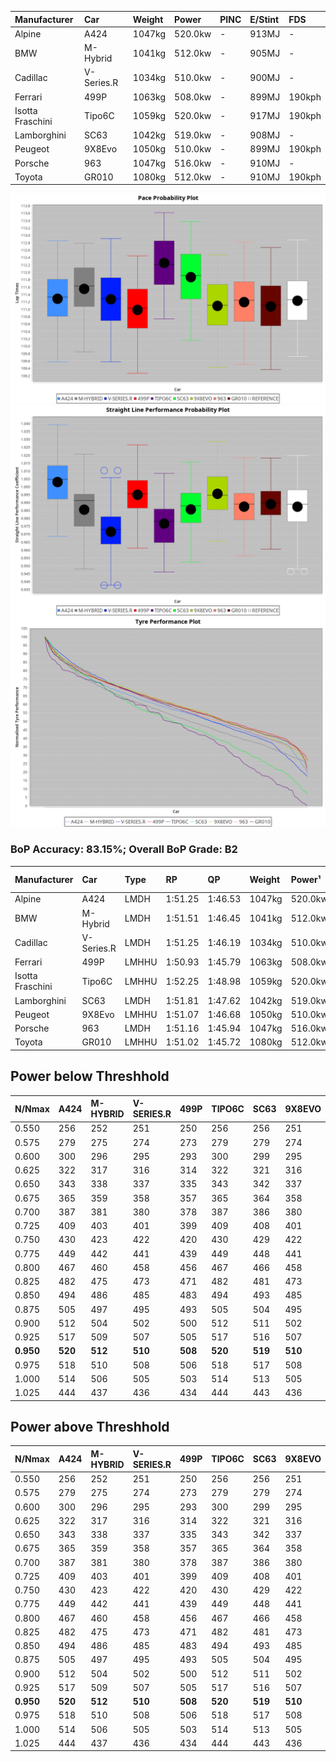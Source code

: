| Manufacturer     | Car        | Weight | Power   | PINC    | E/Stint | FDS     |
|:-|:-|:-|:-|:-|:-|:-|
| Alpine           | A424       | 1047kg | 520.0kw |    -    | 913MJ   |    -    |
| BMW              | M-Hybrid   | 1041kg | 512.0kw |    -    | 905MJ   |    -    |
| Cadillac         | V-Series.R | 1034kg | 510.0kw |    -    | 900MJ   |    -    |
| Ferrari          | 499P       | 1063kg | 508.0kw |    -    | 899MJ   | 190kph  |
| Isotta Fraschini | Tipo6C     | 1059kg | 520.0kw |    -    | 917MJ   | 190kph  |
| Lamborghini      | SC63       | 1042kg | 519.0kw |    -    | 908MJ   |    -    |
| Peugeot          | 9X8Evo     | 1050kg | 510.0kw |    -    | 899MJ   | 190kph  |
| Porsche          | 963        | 1047kg | 516.0kw |    -    | 910MJ   |    -    |
| Toyota           | GR010      | 1080kg | 512.0kw |    -    | 910MJ   | 190kph  |

![PACECHART](./IMG/CUSTOM.png)
![STRAIGHTLINEPERFORMANCECHART](./IMG/CUSTOM_sp.png)
![TYREPERFORMANCECHART](./IMG/CUSTOM_tw.png)

### BoP Accuracy: 83.15%; Overall BoP Grade: B2
| Manufacturer     | Car        | Type  | RP      | QP      | Weight | Power¹  | Threshhold | PINC    | Power²   | E/Stint | AVG Vmax  | FDS     | RDLC | L/Stint | BOP-Grade | Model Accuracy | Model Points | Match%  | SimDiff |
|:-|:-|:-|:-|:-|:-|:-|:-|:-|:-|:-|:-|:-|:-|:-|:-|:-|:-|:-|:-|
| Alpine           | A424       | LMDH  | 1:51.25 | 1:46.53 | 1047kg | 520.0kw | 210.0kph   |    -    | 520.00kw |  913MJ  | 292.53kph |    -    | 1.01 | 34      | ~A1       | 100.00%        | 870          | 96.45%  | #       |
| BMW              | M-Hybrid   | LMDH  | 1:51.51 | 1:46.45 | 1041kg | 512.0kw | 210.0kph   |    -    | 512.00kw |  905MJ  | 289.43kph |    -    | 1.02 | 34      | ~A1       | 100.00%        | 1914         | 100.00% | #       |
| Cadillac         | V-Series.R | LMDH  | 1:51.25 | 1:46.19 | 1034kg | 510.0kw | 210.0kph   |    -    | 510.00kw |  900MJ  | 287.06kph |    -    | 1.03 | 34      | ~A1       | 98.03%         | 3773         | 98.99%  | ±0.81s  |
| Ferrari          | 499P       | LMHHU | 1:50.93 | 1:45.79 | 1063kg | 508.0kw | 210.0kph   |    -    | 508.00kw |  899MJ  | 289.27kph | 190kph  | 1.03 | 34      | -C1       | 100.00%        | 4212         | 78.98%  | ±0.74s  |
| Isotta Fraschini | Tipo6C     | LMHHU | 1:52.25 | 1:48.98 | 1059kg | 520.0kw | 210.0kph   |    -    | 520.00kw |  917MJ  | 288.11kph | 190kph  | 1.04 | 34      | +Ω1       | 100.00%        | 105          | 30.33%  | #       |
| Lamborghini      | SC63       | LMDH  | 1:51.81 | 1:47.62 | 1042kg | 519.0kw | 210.0kph   |    -    | 519.00kw |  908MJ  | 289.99kph |    -    | 1.04 | 34      | +B2       | 100.00%        | 597          | 80.61%  | #       |
| Peugeot          | 9X8Evo     | LMHHU | 1:51.07 | 1:46.68 | 1050kg | 510.0kw | 210.0kph   |    -    | 510.00kw |  899MJ  | 290.26kph | 190kph  | 1.00 | 34      | +B2       | 100.00%        | 463          | 82.49%  | #       |
| Porsche          | 963        | LMDH  | 1:51.16 | 1:45.94 | 1047kg | 516.0kw | 210.0kph   |    -    | 516.00kw |  910MJ  | 289.83kph |    -    | 1.01 | 34      | -A2       | 99.21%         | 10753        | 93.75%  | ±0.38s  |
| Toyota           | GR010      | LMHHU | 1:51.02 | 1:45.72 | 1080kg | 512.0kw | 210.0kph   |    -    | 512.00kw |  910MJ  | 287.74kph | 190kph  | 1.00 | 34      | -B1       | 99.54%         | 3271         | 86.77%  | ±0.42s  |

## Power below Threshhold
| N/Nmax    | A424    | M-HYBRID | V-SERIES.R | 499P    | TIPO6C  | SC63    | 9X8EVO  | 963     | GR010   |
|:-|:-|:-|:-|:-|:-|:-|:-|:-|:-|
|  0.550    |  256    |  252     |  251       |  250    |  256    |  256    |  251    |  254    |  252    |
|  0.575    |  279    |  275     |  274       |  273    |  279    |  279    |  274    |  277    |  275    |
|  0.600    |  300    |  296     |  295       |  293    |  300    |  299    |  295    |  298    |  296    |
|  0.625    |  322    |  317     |  316       |  314    |  322    |  321    |  316    |  319    |  317    |
|  0.650    |  343    |  338     |  337       |  335    |  343    |  342    |  337    |  340    |  338    |
|  0.675    |  365    |  359     |  358       |  357    |  365    |  364    |  358    |  362    |  359    |
|  0.700    |  387    |  381     |  380       |  378    |  387    |  386    |  380    |  384    |  381    |
|  0.725    |  409    |  403     |  401       |  399    |  409    |  408    |  401    |  406    |  403    |
|  0.750    |  430    |  423     |  422       |  420    |  430    |  429    |  422    |  427    |  423    |
|  0.775    |  449    |  442     |  441       |  439    |  449    |  448    |  441    |  446    |  442    |
|  0.800    |  467    |  460     |  458       |  456    |  467    |  466    |  458    |  463    |  460    |
|  0.825    |  482    |  475     |  473       |  471    |  482    |  481    |  473    |  478    |  475    |
|  0.850    |  494    |  486     |  485       |  483    |  494    |  493    |  485    |  490    |  486    |
|  0.875    |  505    |  497     |  495       |  493    |  505    |  504    |  495    |  501    |  497    |
|  0.900    |  512    |  504     |  502       |  500    |  512    |  511    |  502    |  508    |  504    |
|  0.925    |  517    |  509     |  507       |  505    |  517    |  516    |  507    |  513    |  509    |
| **0.950** | **520** | **512**  | **510**    | **508** | **520** | **519** | **510** | **516** | **512** |
|  0.975    |  518    |  510     |  508       |  506    |  518    |  517    |  508    |  514    |  510    |
|  1.000    |  514    |  506     |  505       |  503    |  514    |  513    |  505    |  510    |  506    |
|  1.025    |  444    |  437     |  436       |  434    |  444    |  443    |  436    |  441    |  437    |

## Power above Threshhold
| N/Nmax    | A424    | M-HYBRID | V-SERIES.R | 499P    | TIPO6C  | SC63    | 9X8EVO  | 963     | GR010   |
|:-|:-|:-|:-|:-|:-|:-|:-|:-|:-|
|  0.550    |  256    |  252     |  251       |  250    |  256    |  256    |  251    |  254    |  252    |
|  0.575    |  279    |  275     |  274       |  273    |  279    |  279    |  274    |  277    |  275    |
|  0.600    |  300    |  296     |  295       |  293    |  300    |  299    |  295    |  298    |  296    |
|  0.625    |  322    |  317     |  316       |  314    |  322    |  321    |  316    |  319    |  317    |
|  0.650    |  343    |  338     |  337       |  335    |  343    |  342    |  337    |  340    |  338    |
|  0.675    |  365    |  359     |  358       |  357    |  365    |  364    |  358    |  362    |  359    |
|  0.700    |  387    |  381     |  380       |  378    |  387    |  386    |  380    |  384    |  381    |
|  0.725    |  409    |  403     |  401       |  399    |  409    |  408    |  401    |  406    |  403    |
|  0.750    |  430    |  423     |  422       |  420    |  430    |  429    |  422    |  427    |  423    |
|  0.775    |  449    |  442     |  441       |  439    |  449    |  448    |  441    |  446    |  442    |
|  0.800    |  467    |  460     |  458       |  456    |  467    |  466    |  458    |  463    |  460    |
|  0.825    |  482    |  475     |  473       |  471    |  482    |  481    |  473    |  478    |  475    |
|  0.850    |  494    |  486     |  485       |  483    |  494    |  493    |  485    |  490    |  486    |
|  0.875    |  505    |  497     |  495       |  493    |  505    |  504    |  495    |  501    |  497    |
|  0.900    |  512    |  504     |  502       |  500    |  512    |  511    |  502    |  508    |  504    |
|  0.925    |  517    |  509     |  507       |  505    |  517    |  516    |  507    |  513    |  509    |
| **0.950** | **520** | **512**  | **510**    | **508** | **520** | **519** | **510** | **516** | **512** |
|  0.975    |  518    |  510     |  508       |  506    |  518    |  517    |  508    |  514    |  510    |
|  1.000    |  514    |  506     |  505       |  503    |  514    |  513    |  505    |  510    |  506    |
|  1.025    |  444    |  437     |  436       |  434    |  444    |  443    |  436    |  441    |  437    |

